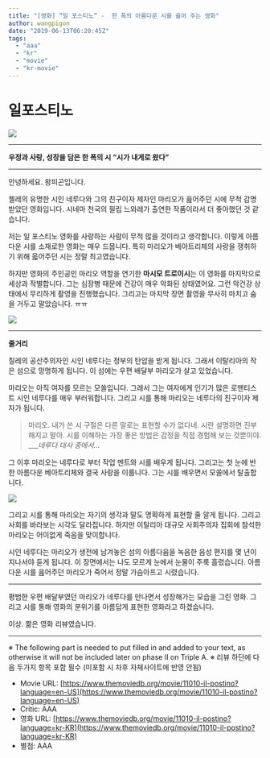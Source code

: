 ```yaml
---
title: "[영화] “일 포스티노” -  한 폭의 아름다운 시를 읊어 주는 영화"
author: wangpigon
date: "2019-06-13T06:20:45Z"
tags:
  - "aaa"
  - "kr"
  - "movie"
  - "kr-movie"
---
```

# 일포스티노

![](https://steemitimages.com/p/2MWgaSqKLy3pGmLaEKg5SBvwkw7gWk4PaRRFm2dWN2WG2VYEVBMggv3kVgoAQgapBY9w9cnX773rtLNuLta6PNtreC43GUAAZyfYr8MxacxV3fm4fW7nZwE19wQAveqdEejRyr4FZ5pdWn9vxALHMyeHnBLD41NzA9DMZQNwP42kDme5ek9JjFJp44mqrMGuHMGbefVhqAp2uanBFSm7HE6rYw1xBc3y7qTCr6V7RrJgUPWviw33uKbWCWHm4jbDLbJAZ2NhHv4ebB3oeDybQJxb2U6PCBfmWKnervKeWQDHDSTyGDfPTu3gLCsUBM98kJv?format=match&mode=fit)

---

**우정과 사랑, 성장을 담은 한 폭의 시 “시가 내게로 왔다”**

---

안녕하세요. 왕피곤입니다.

첼레의 유명한 시인 네루다와 그의 친구이자 제자인 마리오가 읊어주던 시에 무척 감명받았던 영화입니다. 시네마 천국의 필립 느와레가 출연한 작품이라서 더 좋아했던 것 같습니다.

저는 일 포스티노 영화를 사랑하는 사람이 무척 많을 것이라고 생각합니다. 이렇게 아름다운 시를 소재로한 영화는 매우 드뭅니다. 특히 마리오가 베아트리체의 사랑을 쟁취하기 위해 읇어주던 시는 정말 최고였습니다.

하지만 영화의 주인공인 마리오 역할을 연기한 **마시모 트로이시**는 이 영화를 마지막으로 세상과 작별합니다. 그는 심장병 때문에 건강이 매우 악화된 상태였어요. 그런 악건강 상태에서 무리하게 촬영을 진행했습니다. 그리고는 마지막 장면 촬영을 무사히 마치고 숨을 거두고 말았습니다. ㅠㅠ

![](https://steemitimages.com/0x0/https://movie-phinf.pstatic.net/20111222_11/1324492334766kc3RC_JPEG/movie_image.jpg?type=m427_320_2)

---

**줄거리**

칠레의 공산주의자인 시인 네루다는 정부의 탄압을 받게 됩니다. 그래서 이탈리아의 작은 섬으로 망명하게 됩니다. 이 섬에는 우편 배달부 마리오가 살고 있었습니다.

마리오는 아직 여자를 모르는 모쏠입니다. 그래서 그는 여자에게 인기가 많은 로맨티스트 시인 네루다를 매우 부러워합니다. 그리고 시를 통해 마리오는 네루다의 친구이자 제자가 됩니다.

> 마리오. 내가 쓴 시 구절은 다른 말로는 표현할 수가 없다네. 시란 설명하면 진부해지고 말아. 시를 이해하는 가장 좋은 방법은 감정을 직접 경험해 보는 것뿐이야.
> ____네루다 대사 중에서..._

그 이후 마리오는 네루다로 부터 작업 멘트와 시를 배우게 됩니다. 그리고는 첫 눈에 반한 아름다운 베아트리체와 결국 사랑을 이룹니다. 그는 시를 배우면서 모쏠에서 탈출합니다.

![](https://steemitimages.com/0x0/https://movie-phinf.pstatic.net/20170216_260/1487207668486pn9W1_JPEG/movie_image.jpg?type=m665_443_2)

그리고 시를 통해 마리오는 자기의 생각과 말도 명확하게 표현할 줄 알게 됩니다. 그리고 사회를 바라보는 시각도 달라집니다. 하지만 이탈리아 대규모 사회주의자 집회에 참석한 마리오는 어이없게 죽음을 맞이합니다.

시인 네루다는 마리오가 생전에 남겨놓은 섬의 아름다움을 녹음한 음성 편지를 몇 년이 지나서야 듣게 됩니다. 이 장면에서는 나도 모르게 눈에서 눈물이 주룩 흘렀습니다. 아름다운 시를 읊어주던 마리오가 죽어서 정말 가슴아프고 시렸습니다.

---

평범한 우편 배달부였던 마리오가 네루다를 만나면서 성장해가는 모습을 그린 영화. 그리고 시를 통해 영화의 분위기를 아름답게 표현한 영화라고 하겠습니다.

이상. 짦은 영화 리뷰였습니다.

---

※ The following part is needed to put filled in and added to your text, as otherwise it will not be included later on phase II on Triple A.
※ 리뷰 하단에 다음 두가지 항목 포함 필수 (미포함 시 차후 자체사이트에 반영 안됨)

- Movie URL: [https://www.themoviedb.org/movie/11010-il-postino?language=en-US](https://www.themoviedb.org/movie/11010-il-postino?language=en-US)
- Critic: AAA
- 영화 URL: [https://www.themoviedb.org/movie/11010-il-postino?language=kr-KR](https://www.themoviedb.org/movie/11010-il-postino?language=kr-KR)
- 별점: AAA